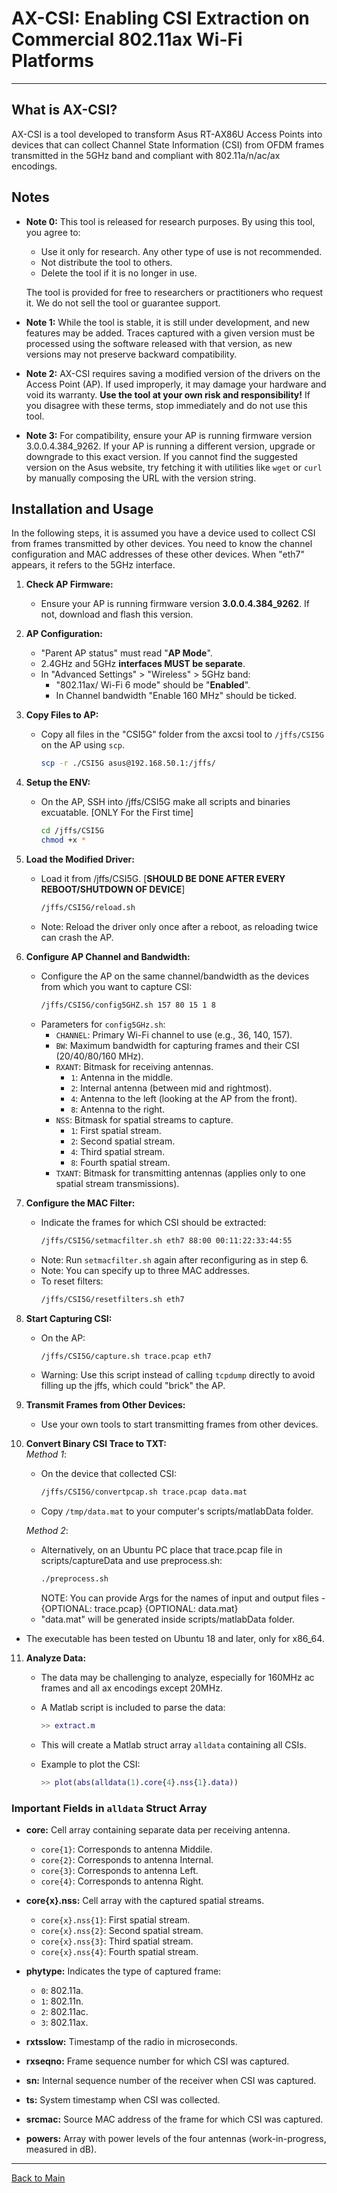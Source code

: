 # AX-CSI: Enabling CSI Extraction on Commercial 802.11ax Wi-Fi Platforms 

---

## What is AX-CSI?

AX-CSI is a tool developed to transform Asus RT-AX86U Access Points into devices that can collect Channel State Information (CSI) from OFDM frames transmitted in the 5GHz band and compliant with 802.11a/n/ac/ax encodings.

## Notes

- **Note 0:** This tool is released for research purposes. By using this tool, you agree to:

  - Use it only for research. Any other type of use is not recommended.
  - Not distribute the tool to others.
  - Delete the tool if it is no longer in use.

  The tool is provided for free to researchers or practitioners who request it. We do not sell the tool or guarantee support.

- **Note 1:** While the tool is stable, it is still under development, and new features may be added. Traces captured with a given version must be processed using the software released with that version, as new versions may not preserve backward compatibility.

- **Note 2:** AX-CSI requires saving a modified version of the drivers on the Access Point (AP). If used improperly, it may damage your hardware and void its warranty. **Use the tool at your own risk and responsibility!** If you disagree with these terms, stop immediately and do not use this tool.

- **Note 3:** For compatibility, ensure your AP is running firmware version 3.0.0.4.384_9262. If your AP is running a different version, upgrade or downgrade to this exact version. If you cannot find the suggested version on the Asus website, try fetching it with utilities like `wget` or `curl` by manually composing the URL with the version string.

## Installation and Usage

In the following steps, it is assumed you have a device used to collect CSI from frames transmitted by other devices. You need to know the channel configuration and MAC addresses of these other devices. When "eth7" appears, it refers to the 5GHz interface.

1. **Check AP Firmware:**
   - Ensure your AP is running firmware version **3.0.0.4.384_9262**. If not, download and flash this version.

2. **AP Configuration:**
   - "Parent AP status" must read "**AP Mode**".
   - 2.4GHz and 5GHz **interfaces MUST be separate**.
   - In "Advanced Settings" > "Wireless" > 5GHz band:
     - "802.11ax/ Wi-Fi 6 mode" should be "**Enabled**".
     - In Channel bandwidth "Enable 160 MHz" should be ticked.

3. **Copy Files to AP:**
   - Copy all files in the "CSI5G" folder from the axcsi tool to `/jffs/CSI5G` on the AP using `scp`.  
      ```bash
      scp -r ./CSI5G asus@192.168.50.1:/jffs/
      ```

4. **Setup the ENV:**
   - On the AP, SSH into /jffs/CSI5G make all scripts and binaries excuatable. [ONLY For the First time]
     ```bash
     cd /jffs/CSI5G
     chmod +x *
     ```
5. **Load the Modified Driver:** 
   - Load it from /jffs/CSI5G. [**SHOULD BE DONE AFTER EVERY REBOOT/SHUTDOWN OF DEVICE**]  
     ```bash
     /jffs/CSI5G/reload.sh
     ```
   - Note: Reload the driver only once after a reboot, as reloading twice can crash the AP.

6. **Configure AP Channel and Bandwidth:**
   - Configure the AP on the same channel/bandwidth as the devices from which you want to capture CSI:
     ```bash
     /jffs/CSI5G/config5GHZ.sh 157 80 15 1 8
     ```
   - Parameters for `config5GHz.sh`:
     - `CHANNEL`: Primary Wi-Fi channel to use (e.g., 36, 140, 157).
     - `BW`: Maximum bandwidth for capturing frames and their CSI (20/40/80/160 MHz).
     - `RXANT`: Bitmask for receiving antennas.
       - `1`: Antenna in the middle.
       - `2`: Internal antenna (between mid and rightmost).
       - `4`: Antenna to the left (looking at the AP from the front).
       - `8`: Antenna to the right.
     - `NSS`: Bitmask for spatial streams to capture.
       - `1`: First spatial stream.
       - `2`: Second spatial stream.
       - `4`: Third spatial stream.
       - `8`: Fourth spatial stream.
     - `TXANT`: Bitmask for transmitting antennas (applies only to one spatial stream transmissions).

7. **Configure the MAC Filter:**
   - Indicate the frames for which CSI should be extracted:
     ```bash
     /jffs/CSI5G/setmacfilter.sh eth7 88:00 00:11:22:33:44:55
     ```
   - Note: Run `setmacfilter.sh` again after reconfiguring as in step 6.
   - Note: You can specify up to three MAC addresses. 
   - To reset filters:
     ```bash
     /jffs/CSI5G/resetfilters.sh eth7
     ```

8. **Start Capturing CSI:**
   - On the AP:
     ```bash
     /jffs/CSI5G/capture.sh trace.pcap eth7
     ```
   - Warning: Use this script instead of calling `tcpdump` directly to avoid filling up the jffs, which could "brick" the AP.

9.  **Transmit Frames from Other Devices:**
    - Use your own tools to start transmitting frames from other devices.

10. **Convert Binary CSI Trace to TXT:**  
    *Method 1*:  
      - On the device that collected CSI:
          ```bash
          /jffs/CSI5G/convertpcap.sh trace.pcap data.mat
          ```
      - Copy `/tmp/data.mat` to your computer's scripts/matlabData folder.

    *Method 2*:  
      - Alternatively, on an Ubuntu PC place that trace.pcap file in scripts/captureData and use preprocess.sh:
          ```bash
          ./preprocess.sh
          ```
          NOTE: You can provide Args for the names of input and output files - {OPTIONAL: trace.pcap} {OPTIONAL: data.mat}
      - "data.mat" will be generated inside scripts/matlabData folder.
  - The executable has been tested on Ubuntu 18 and later, only for x86_64.

11. **Analyze Data:**
    - The data may be challenging to analyze, especially for 160MHz ac frames and all ax encodings except 20MHz.
    - A Matlab script is included to parse the data:
      ```matlab
      >> extract.m
      ```
    - This will create a Matlab struct array `alldata` containing all CSIs.

    - Example to plot the CSI:
      ```matlab
      >> plot(abs(alldata(1).core{4}.nss{1}.data))
      ```

### Important Fields in `alldata` Struct Array

- **core:** Cell array containing separate data per receiving antenna.
  - `core{1}`: Corresponds to antenna Middile.
  - `core{2}`: Corresponds to antenna Internal.
  - `core{3}`: Corresponds to antenna Left.
  - `core{4}`: Corresponds to antenna Right.
  
- **core{x}.nss:** Cell array with the captured spatial streams.
  - `core{x}.nss{1}`: First spatial stream.
  - `core{x}.nss{2}`: Second spatial stream.
  - `core{x}.nss{3}`: Third spatial stream.
  - `core{x}.nss{4}`: Fourth spatial stream.
  
- **phytype:** Indicates the type of captured frame:
  - `0`: 802.11a.
  - `1`: 802.11n.
  - `2`: 802.11ac.
  - `3`: 802.11ax.
  
- **rxtsslow:** Timestamp of the radio in microseconds.
- **rxseqno:** Frame sequence number for which CSI was captured.
- **sn:** Internal sequence number of the receiver when CSI was captured.
- **ts:** System timestamp when CSI was collected.
- **srcmac:** Source MAC address of the frame for which CSI was captured.
- **powers:** Array with power levels of the four antennas (work-in-progress, measured in dB).

---
[Back to Main](README.md)
